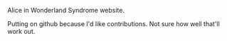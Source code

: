 Alice in Wonderland Syndrome website.

Putting on github because I'd like contributions. Not sure how well that'll work out.

